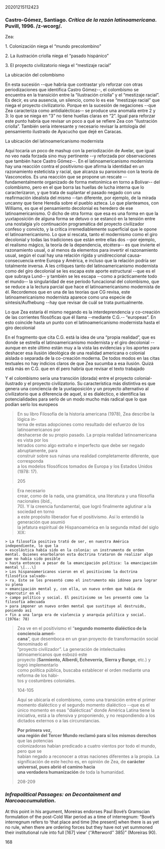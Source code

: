 20201215112423

### Castro-Gómez, Santiago. _Crítica de la razón latinoamericana_. Puvill, 1996. /z-wcorg/.

Zea:

1\. Colonización niega el “mundo precolombino”

2\. La ilustración criolla niega el “pasado hispánico”

3\. El proyecto civilizatorio niega el “mestizaje racial”

La ubicación del colombismo

En esta sucesión --que habría que contrastar y/o reforzar con otras periodizaciones que identifica Castro Gómez--, el colombismo se encuentra en la transición entre la “ilustración criolla” y el “mestizaje racial”. Es decir, es una ausencia, un silencio, como lo es ese “mestizaje racial” que niega el proyecto civilizatorio. Porque en la sucesión de negaciones --que Zea caracteriza como antidialécticas-- se produce una anomalía entre 2 y 3: lo que se niega en “3” no tiene huellas claras en “2”. Igual para reforzar este punto habría que revisar un poco a qué se refiere Zea con “ilustración criolla”. También sería interesante y necesario revisar la antología del pensamiento ilustrado de Ayacucho que dejé en Caracas.

La ubicación del latinoamericanismo modernista

Aquí tocaría un poco de mashup con la periodización de Avelar, que igual no veo nada forzada sino muy pertinente --y reforzada por observaciones que también hace Castro Gómez--. En el latinoamericanismo modernista hay una reacción contra el positivismo que afirma la identidad en un razonamiento esteticista y racial, que alcanza su paroxismo con la teoría de Vasconcelos. Es una reacción que se propone un rescate --fundamentalmente organizado de forma metonímica en torno a Bolívar-- del colombismo, pero en el que borra las huellas de lucha interna que lo caracterizaron, y que trata de suplantar el pasado negado con una reafirmación idealista del mismo --tan diferente, por ejemplo, de la mirada uncanny que tiene Heredia sobre el pueblo azteca. Lo que planteamos, con Williams, es que el pensamiento decolonial es heredero de ese latinoamericanismo. O dicho de otra forma: que esa es una forma en que la yuxtaposición de alguna forma se detuvo o se estancó en la tensión entre una nostalgia y/o continuación programática del proyecto civilizador confeso y convicto, y la crítica irremediablemente superficial que le opone el latinoamericanismo. Lo que sí rescata, tanto el modernismo como el giro decolonial y todas las tradiciones que están entre ellas dos --por ejemplo, el realismo mágico, la teoría de la dependencia, etcétera-- es que invierte el razonamiento usual, o al menos da elementos para invertir el razonamiento usual, según el cual hay una relación rígida y unidireccional causa-consecuencia entre Europa y América, e incluso que la relación podría ser totalmente inversa. A les crítiques tanto del latinoamericanismo modernista como del giro decolonial se les escapa este aporte estructural --que es el que subraya Lund-- y también se les escapa --como a prácticamente todo el mundo-- la singularidad de ese período funcacional del colombismo, que se reduce a la lectura parcial que hace el latinoamericanismo modernista de él. Recordemos que en una de las teorías que CG revisa, este latinoamericanismo modernista aparece como una especie de síntesis/Aufhebung --hay que revisar de cuál se trata puntualmente.

Lo que Zea estaría él mismo negando es la interdeprendencia y co-creación de las corrientes filosóficas que él llama --mediante C.G.-- “europeas”. En esto coincide hasta un punto con el latinoamericanismo modernista hasta el giro decolonial

En el fragmento que cita C.G. está la idea de una “propia realidad”, que es donde se estrella el latinoamericanismo modernista y el giro decolonial --aunque en este último están muy a la vista las evidencias y los aportes para deshacer esa ilusión ideológica de una realidad americana o colonial aislada o separada de la co-creación moderna. De todos modos en las citas textuales no hay indicios claros de que Zea sucumba a esa ilusión. Quizá está más en C.G. que en él pero habría que revisar el texto trabajado

Y el colombismo sería una transción (dorada) entre el proyecto colonial-ilustrado y el proyecto civilizatorio. Su característica más distintiva es que genera una conciencia de la yuxtaposición y un proyecto alternativo al civilizatorio que a diferencia de aquel, sí es dialéctico, e identifica las potencialidades para serlo de un modo mucho más radical que lo que podían serlo los europeos


> En su libro Filosofía de la historia americana (1978), Zea describe la lógica in-  
> terna de estas adopciones como resultado del esfuerzo de los latinoamericanos por  
> deshacerse de su propio pasado. La propia realidad latinoamericana es vista por los  
> letrados como algo extraño e imperfecto que debe ser negado abruptamente, para  
> construir sobre sus ruinas una realidad completamente diferente, que corresponda  
> a los modelos filosóficos tomados de Europa y los Estados Unidos (1978: 17).
> 
> 205


> Era necesario  
> crear, como de la nada, una gramática, una literatura y una filosofía nacionales (ibíd.,  
> 70). Y la creencia fundamental, que logró finalmente aglutinar a la sociedad en torno  
> a este propósito liberador fue el positivismo. Así lo entendió la generación que asumió  
> la jefatura espiritual de Hispanoamérica en la segunda mitad del siglo XIX:

    > La filosofía positiva trató de ser, en nuestra América independiente, lo que la  
    > escolástica había sido en la colonia: un instrumento de orden mental. Quienes enarbolaron esta doctrina trataron de realizar algo que no había sido posible  
    > hasta entonces a pesar de la emancipación política: la emancipación mental \[...\]  
    > Los hispanoamericanos vieron en el positivismo la doctrina filosófica salvado-  
    > ra. Este se les presentó como el instrumento más idóneo para lograr su plena  
    > emancipación mental y, con ella, un nuevo orden que había de repercutir en el  
    > campo político y social. El positivismo se les presentó como la filosofía adecuada  
    > para imponer un nuevo orden mental que sustituye al destruido, poniendo así  
    > fin a una larga era de violencia y anarquía política y social. (1976a: 78)


> Zea ve en el positivismo el “**segundo momento dialéctico de la conciencia ameri-**  
> **cana**”, que desemboca en un gran proyecto de transformación social denominado el  
> “proyecto civilizador”. La generación de intelectuales latinoamericanos que esbozó este  
> proyecto (**Sarmiento, Alberdi, Echeverría, Sierra y Bunge**, etc.) y logró implementarlo  
> como política pública, buscaba establecer el orden mediante una reforma de los hábi-  
> tos y costumbres coloniales.
> 
> 104-105


> Aquí se ubicaría el colombismo, como una transición entre el primer momento dialéctico y el segundo momento dialéctico --que es el único momento en esas "dialécticas" donde América Latina tiene la iniciativa, está a la ofensiva y proponiendo, y no respondiendo a los dictados externos o a las circunstancias.
> 
> **Por primera vez,**  
> **una región del Tercer Mundo reclamó para sí los mismos derechos** que las potencias  
> colonizadoras habían predicado a cuatro vientos por todo el mundo, pero que se  
> habían negado a reconocer a otras naciones diferentes a la propia. La significación de este hecho es, en opinión de Zea, de **carácter universal, pues abrió el camino hacia**  
> **una verdadera humanización** de toda la humanidad.
> 
> 208-209

### _Infrapolitical Passages: on Decontainment and Narcoaccumulation_.

At this point in his argument, Moreiras endorses Paul Bové’s Gramscian formulation of the post-Cold War period as a time of interregnum: “Bové’s interregnum refers to ‘that place and time \[the present\] when there is as yet no rule, when there are ordering forces but they have not yet summoned their institutional rule into full \[167\] view’ (‘‘Afterword’’ 385)” (Moreiras 90).

168
